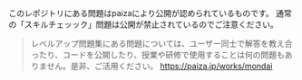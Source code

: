 このレポジトリにある問題はpaizaにより公開が認められているものです。
通常の「スキルチェッック」問題は公開が禁止されているのでご注意ください。

>レベルアップ問題集にある問題については、ユーザー同士で解答を教え合ったり、コードを公開したり、授業や研修で使用することは何の問題もありません。是非、ご活用ください。
>https://paiza.jp/works/mondai
